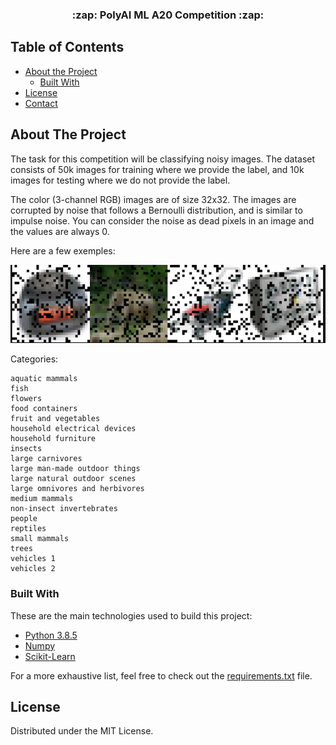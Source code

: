 



<p align="center">

  <h3 align="center"> :zap: PolyAI ML A20 Competition :zap:</h3>
  

## Table of Contents

* [About the Project](#about-the-project)
  * [Built With](#built-with)
* [License](#license)
* [Contact](#contact)




## About The Project

The task for this competition will be classifying noisy images. The dataset consists of 50k images for training where we provide the label, and 10k images for testing where we do not provide the label.

The color (3-channel RGB) images are of size 32x32. The images are corrupted by noise that follows a Bernoulli distribution, and is similar to impulse noise. You can consider the noise as dead pixels in an image and the values are always 0.

Here are a few exemples:

![alt text](https://github.com/MamadouBarri/Kaggle-ML-A20/blob/main/e.PNG?raw=true)

Categories:

```
aquatic mammals
fish
flowers
food containers
fruit and vegetables
household electrical devices
household furniture
insects
large carnivores
large man-made outdoor things
large natural outdoor scenes
large omnivores and herbivores
medium mammals
non-insect invertebrates
people
reptiles
small mammals
trees
vehicles 1
vehicles 2
```

### Built With

These are the main technologies used to build this project:
* [Python 3.8.5](https://www.python.org/)
* [Numpy](https://numpy.org/)
* [Scikit-Learn](https://scikit-learn.org/stable/)


For a more exhaustive list, feel free to check out the [requirements.txt](https://github.com/MamadouBarri/Kaggle-ML-A20/blob/main/requirements.txt) file.



## License

Distributed under the MIT License.


